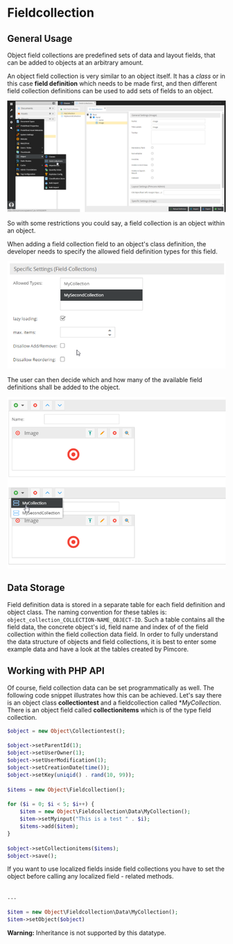 # Fieldcollection

## General Usage

Object field collections are predefined sets of data and layout fields, 
that can be added to objects at an arbitrary amount.

An object field collection is very similar to an object itself. 
It has a *class* or in this case **field definition** which needs to be made first, and then different field collection 
definitions can be used to add sets of fields to an object. 

![Fieldcollection Configuration](../../../img/classes-datatypes-fieldcollection1.png)

So with some restrictions you could say, a field collection is an object within an object. 

When adding a field collection field to an object's class definition, the developer needs to specify the allowed field 
definition types for this field. 

![Fieldcollection Configuration](../../../img/classes-datatypes-fieldcollection2.png)

The user can then decide which and how many of the available field definitions shall be added to the object.

![Fieldcollection Field](../../../img/classes-datatypes-fieldcollection3.png)


## Data Storage

Field definition data is stored in a separate table for each field definition and object class. 
The naming convention for these tables is: `object_collection_COLLECTION-NAME_OBJECT-ID`. 
Such a table contains all the field data, the concrete object's id, field name and index of of the field collection 
within the field collection data field. 
In order to fully understand the data structure of objects and field collections, it is best to enter some example data 
and have a look at the tables created by Pimcore.


## Working with PHP API

Of course, field collection data can be set programmatically as well. 
The following code snippet illustrates how this can be achieved. 
Let's say there is an object class **collectiontest** and a fieldcollection called **MyCollection*. 
There is an object field called **collectionitems** which is of the type field collection.

```php
$object = new Object\Collectiontest();
  
$object->setParentId(1);
$object->setUserOwner(1);
$object->setUserModification(1);
$object->setCreationDate(time());
$object->setKey(uniqid() . rand(10, 99));

$items = new Object\Fieldcollection();

for ($i = 0; $i < 5; $i++) {
    $item = new Object\Fieldcollection\Data\MyCollection();
    $item->setMyinput("This is a test " . $i);
    $items->add($item);
}

$object->setCollectionitems($items);
$object->save();
```

If you want to use localized fields inside field collections you have to set the object before calling any localized field - related methods.

```php

...

$item = new Object\Fieldcollection\Data\MyCollection();
$item->setObject($object)

```

**Warning:** Inheritance is not supported by this datatype.